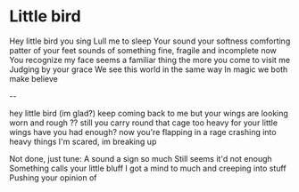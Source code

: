# Little bird

Hey little bird you sing
Lull me to sleep
Your sound your softness comforting
patter of your feet
sounds of something fine,
fragile and incomplete
now You recognize my face
seems a familiar thing
the more you come to visit me
Judging by your grace
We see this world in the same way
In magic we both make believe

--

hey little bird (im glad?)
keep coming back to me
but your wings are looking worn and rough
??
still you carry round that cage
too heavy for your little wings
have you had enough?
now you're flapping in a rage
crashing into heavy things
I'm scared, im breaking up

Not done, just tune:
A sound a sign so much
Still seems it'd not enough
Something calls your little bluff
I got a mind to much and creeping into stuff
Pushing your opinion of
